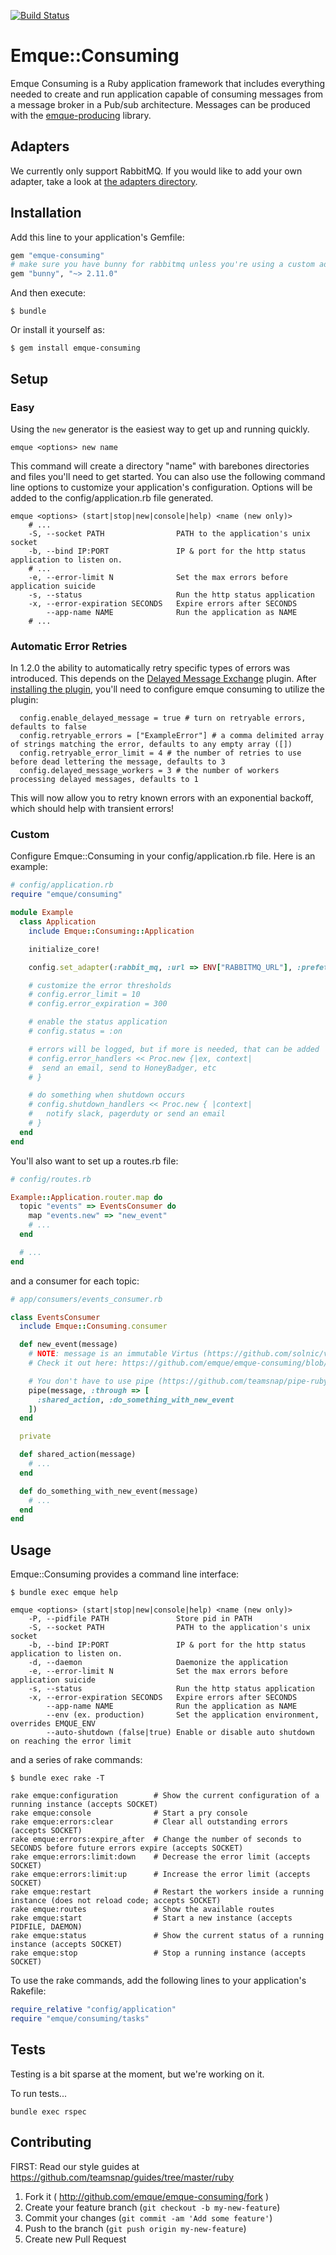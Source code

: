 [![Build Status](https://travis-ci.org/emque/emque-consuming.png)](https://travis-ci.org/emque/emque-consuming)

# Emque::Consuming

Emque Consuming is a Ruby application framework that includes everything needed
to create and run application capable of consuming messages from a message
broker in a Pub/sub architecture. Messages can be produced with the
[emque-producing](https://github.com/emque/emque-producing) library.

## Adapters

We currently only support RabbitMQ. If you would like to add your own adapter,
take a look at [the adapters directory](https://github.com/emque/emque-consuming/tree/master/lib/emque/consuming/adapters).

## Installation

Add this line to your application's Gemfile:

```ruby
gem "emque-consuming"
# make sure you have bunny for rabbitmq unless you're using a custom adapter
gem "bunny", "~> 2.11.0"
```

And then execute:

    $ bundle

Or install it yourself as:

    $ gem install emque-consuming

## Setup

### Easy

Using the `new` generator is the easiest way to get up and running quickly.

```
emque <options> new name
```

This command will create a directory "name" with barebones directories and files
you'll need to get started. You can also use the following command line options
to customize your application's configuration. Options will be added to the
config/application.rb file generated.

```
emque <options> (start|stop|new|console|help) <name (new only)>
    # ...
    -S, --socket PATH                PATH to the application's unix socket
    -b, --bind IP:PORT               IP & port for the http status application to listen on.
    # ...
    -e, --error-limit N              Set the max errors before application suicide
    -s, --status                     Run the http status application
    -x, --error-expiration SECONDS   Expire errors after SECONDS
        --app-name NAME              Run the application as NAME
    # ...
```

### Automatic Error Retries

In 1.2.0 the ability to automatically retry specific types of errors was introduced.
This depends on the [Delayed Message Exchange](https://github.com/rabbitmq/rabbitmq-delayed-message-exchange) plugin.  After
[installing the plugin](https://github.com/rabbitmq/rabbitmq-delayed-message-exchange#installing),
you'll need to configure emque consuming to utilize the plugin:

```
  config.enable_delayed_message = true # turn on retryable errors, defaults to false
  config.retryable_errors = ["ExampleError"] # a comma delimited array of strings matching the error, defaults to any empty array ([])
  config.retryable_error_limit = 4 # the number of retries to use before dead lettering the message, defaults to 3
  config.delayed_message_workers = 3 # the number of workers processing delayed messages, defaults to 1
```

This will now allow you to retry known errors with an exponential backoff, which should help with transient errors!

### Custom

Configure Emque::Consuming in your config/application.rb file. Here is an example:

```ruby
# config/application.rb
require "emque/consuming"

module Example
  class Application
    include Emque::Consuming::Application

    initialize_core!

    config.set_adapter(:rabbit_mq, :url => ENV["RABBITMQ_URL"], :prefetch => 10)

    # customize the error thresholds
    # config.error_limit = 10
    # config.error_expiration = 300

    # enable the status application
    # config.status = :on

    # errors will be logged, but if more is needed, that can be added
    # config.error_handlers << Proc.new {|ex, context|
    #  send an email, send to HoneyBadger, etc
    # }

    # do something when shutdown occurs
    # config.shutdown_handlers << Proc.new { |context|
    #   notify slack, pagerduty or send an email
    # }
  end
end
```

You'll also want to set up a routes.rb file:

```ruby
# config/routes.rb

Example::Application.router.map do
  topic "events" => EventsConsumer do
    map "events.new" => "new_event"
    # ...
  end

  # ...
end
```

and a consumer for each topic:

```ruby
# app/consumers/events_consumer.rb

class EventsConsumer
  include Emque::Consuming.consumer

  def new_event(message)
    # NOTE: message is an immutable Virtus (https://github.com/solnic/virtus) Value Object.
    # Check it out here: https://github.com/emque/emque-consuming/blob/master/lib/emque/consuming/message.rb

    # You don't have to use pipe (https://github.com/teamsnap/pipe-ruby), but we love it!
    pipe(message, :through => [
      :shared_action, :do_something_with_new_event
    ])
  end

  private

  def shared_action(message)
    # ...
  end

  def do_something_with_new_event(message)
    # ...
  end
end
```

## Usage

Emque::Consuming provides a command line interface:

```
$ bundle exec emque help

emque <options> (start|stop|new|console|help) <name (new only)>
    -P, --pidfile PATH               Store pid in PATH
    -S, --socket PATH                PATH to the application's unix socket
    -b, --bind IP:PORT               IP & port for the http status application to listen on.
    -d, --daemon                     Daemonize the application
    -e, --error-limit N              Set the max errors before application suicide
    -s, --status                     Run the http status application
    -x, --error-expiration SECONDS   Expire errors after SECONDS
        --app-name NAME              Run the application as NAME
        --env (ex. production)       Set the application environment, overrides EMQUE_ENV
        --auto-shutdown (false|true) Enable or disable auto shutdown on reaching the error limit
```

and a series of rake commands:

```
$ bundle exec rake -T

rake emque:configuration        # Show the current configuration of a running instance (accepts SOCKET)
rake emque:console              # Start a pry console
rake emque:errors:clear         # Clear all outstanding errors (accepts SOCKET)
rake emque:errors:expire_after  # Change the number of seconds to SECONDS before future errors expire (accepts SOCKET)
rake emque:errors:limit:down    # Decrease the error limit (accepts SOCKET)
rake emque:errors:limit:up      # Increase the error limit (accepts SOCKET)
rake emque:restart              # Restart the workers inside a running instance (does not reload code; accepts SOCKET)
rake emque:routes               # Show the available routes
rake emque:start                # Start a new instance (accepts PIDFILE, DAEMON)
rake emque:status               # Show the current status of a running instance (accepts SOCKET)
rake emque:stop                 # Stop a running instance (accepts SOCKET)
```

To use the rake commands, add the following lines to your application's Rakefile:

```ruby
require_relative "config/application"
require "emque/consuming/tasks"
```

## Tests

Testing is a bit sparse at the moment, but we're working on it.

To run tests...

```
bundle exec rspec
```

## Contributing

FIRST: Read our style guides at https://github.com/teamsnap/guides/tree/master/ruby

1. Fork it ( http://github.com/emque/emque-consuming/fork )
2. Create your feature branch (`git checkout -b my-new-feature`)
3. Commit your changes (`git commit -am 'Add some feature'`)
4. Push to the branch (`git push origin my-new-feature`)
5. Create new Pull Request
